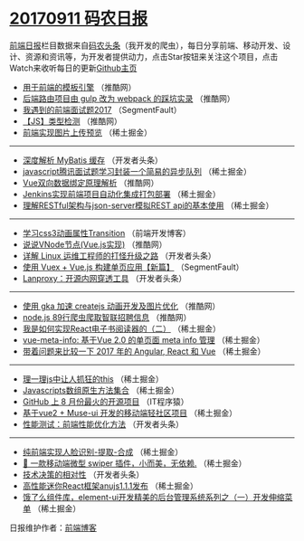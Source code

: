 # [20170911 码农日报](https://toutiao.qdkfweb.cn/date/2017/09/11)

[前端日报](https://qdkfweb.cn/c/news)栏目数据来自[码农头条](https://toutiao.qdkfweb.cn/)（我开发的爬虫），每日分享前端、移动开发、设计、资源和资讯等，为开发者提供动力，点击Star按钮来关注这个项目，点击Watch来收听每日的更新[Github主页](https://github.com/kujian/frontendDaily)
* [用于前端的模板引擎](https://toutiao.qdkfweb.cn/50780.html) （推酷网）
* [后端路由项目由 gulp 改为 webpack 的踩坑实录](https://toutiao.qdkfweb.cn/50781.html) （推酷网）
* [我遇到的前端面试题2017](https://toutiao.qdkfweb.cn/50773.html) （SegmentFault）
* [【JS】类型检测](https://toutiao.qdkfweb.cn/50777.html) （推酷网）
* [前端实现图片上传预览](https://toutiao.qdkfweb.cn/50799.html) （稀土掘金）

***
* [深度解析 MyBatis 缓存](https://toutiao.qdkfweb.cn/50837.html) （开发者头条）
* [javascript腾讯面试题学习封装一个简易的异步队列](https://toutiao.qdkfweb.cn/50802.html) （稀土掘金）
* [Vue双向数据绑定原理解析](https://toutiao.qdkfweb.cn/50778.html) （推酷网）
* [Jenkins实现前端项目自动化集成打包部署](https://toutiao.qdkfweb.cn/50793.html) （稀土掘金）
* [理解RESTful架构与json-server模拟REST api的基本使用](https://toutiao.qdkfweb.cn/50822.html) （稀土掘金）

***
* [学习css3动画属性Transition](https://toutiao.qdkfweb.cn/50875.html) （前端开发博客）
* [说说VNode节点(Vue.js实现)](https://toutiao.qdkfweb.cn/50779.html) （推酷网）
* [详解 Linux 运维工程师的打怪升级之路](https://toutiao.qdkfweb.cn/50825.html) （开发者头条）
* [使用 Vuex + Vue.js 构建单页应用【新篇】](https://toutiao.qdkfweb.cn/50771.html) （SegmentFault）
* [Lanproxy：开源内网穿透工具](https://toutiao.qdkfweb.cn/50827.html) （开发者头条）

***
* [使用 gka 加速 createjs 动画开发及图片优化](https://toutiao.qdkfweb.cn/50775.html) （推酷网）
* [node.js 89行爬虫爬取智联招聘信息](https://toutiao.qdkfweb.cn/50776.html) （推酷网）
* [我是如何实现React电子书阅读器的（二）](https://toutiao.qdkfweb.cn/50821.html) （稀土掘金）
* [vue-meta-info: 基于Vue 2.0 的单页面 meta info 管理](https://toutiao.qdkfweb.cn/50795.html) （稀土掘金）
* [带着问题来比较一下 2017 年的 Angular, React 和 Vue](https://toutiao.qdkfweb.cn/50796.html) （稀土掘金）

***
* [理一理js中让人抓狂的this](https://toutiao.qdkfweb.cn/50797.html) （稀土掘金）
* [Javascripts数组原生方法集合](https://toutiao.qdkfweb.cn/50798.html) （稀土掘金）
* [GitHub 上 8 月份最火的开源项目](https://toutiao.qdkfweb.cn/50869.html) （IT程序猿）
* [基于vue2 + Muse-ui 开发的移动端轻社区项目](https://toutiao.qdkfweb.cn/50788.html) （稀土掘金）
* [性能测试：前端性能优化方法](https://toutiao.qdkfweb.cn/50830.html) （开发者头条）

***
* [纯前端实现人脸识别-提取-合成](https://toutiao.qdkfweb.cn/50789.html) （稀土掘金）
* [🐳 一款移动端微型 swiper 插件，小而美，无依赖.](https://toutiao.qdkfweb.cn/50800.html) （稀土掘金）
* [技术决策的相对性](https://toutiao.qdkfweb.cn/50831.html) （开发者头条）
* [高性能迷你React框架anujs1.1.1发布](https://toutiao.qdkfweb.cn/50790.html) （稀土掘金）
* [饿了么组件库，element-ui开发精美的后台管理系统系列之（一）开发伸缩菜单](https://toutiao.qdkfweb.cn/50791.html) （稀土掘金）

日报维护作者：[前端博客](https://qdkfweb.cn/) 